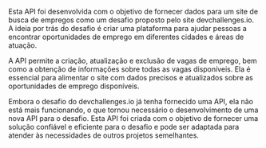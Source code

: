 Esta API foi desenvolvida com o objetivo de fornecer dados para um site de busca de empregos como um desafio proposto pelo site devchallenges.io. A ideia por trás do desafio é criar uma plataforma para ajudar pessoas a encontrar oportunidades de emprego em diferentes cidades e áreas de atuação.

A API permite a criação, atualização e exclusão de vagas de emprego, bem como a obtenção de informações sobre todas as vagas disponíveis. Ela é essencial para alimentar o site com dados precisos e atualizados sobre as oportunidades de emprego disponíveis.

Embora o desafio do devchallenges.io já tenha fornecido uma API, ela não está mais funcionando, o que tornou necessário o desenvolvimento de uma nova API para o desafio. Esta API foi criada com o objetivo de fornecer uma solução confiável e eficiente para o desafio e pode ser adaptada para atender às necessidades de outros projetos semelhantes.
